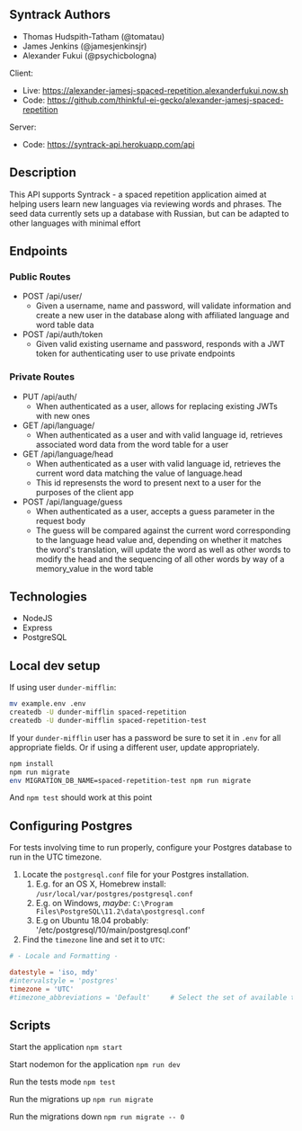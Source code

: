## Syntrack Authors
- Thomas Hudspith-Tatham (@tomatau)
- James Jenkins (@jamesjenkinsjr)
- Alexander Fukui (@psychicbologna)

Client:  
   - Live: https://alexander-jamesj-spaced-repetition.alexanderfukui.now.sh
   - Code: https://github.com/thinkful-ei-gecko/alexander-jamesj-spaced-repetition

Server: 
   - Code: https://syntrack-api.herokuapp.com/api


## Description
This API supports Syntrack - a spaced repetition application aimed at helping users learn new languages via reviewing words and phrases. The seed data currently sets up a database with Russian, but can be adapted to other languages with minimal effort

## Endpoints

### Public Routes
- POST /api/user/
   - Given a username, name and password, will validate information and create a new user in the database along with affiliated language and word table data
- POST /api/auth/token
   - Given valid existing username and password, responds with a JWT token for authenticating user to use private endpoints

### Private Routes
- PUT /api/auth/
   - When authenticated as a user, allows for replacing existing JWTs with new ones
- GET /api/language/
   - When authenticated as a user and with valid language id, retrieves associated word data from the word table for a user
- GET /api/language/head
   - When authenticated as a user with valid language id, retrieves the current word data matching the value of language.head
   - This id represensts the word to present next to a user for the purposes of the client app
- POST /api/language/guess
   - When authenticated as a user, accepts a guess parameter in the request body
   - The guess will be compared against the current word corresponding to the language head value and, depending on whether it matches the word's translation, will update the word as well as other words to modify the head and the sequencing of all other words by way of a memory_value in the word table

## Technologies
- NodeJS
- Express
- PostgreSQL

## Local dev setup

If using user `dunder-mifflin`:

```bash
mv example.env .env
createdb -U dunder-mifflin spaced-repetition
createdb -U dunder-mifflin spaced-repetition-test
```

If your `dunder-mifflin` user has a password be sure to set it in `.env` for all appropriate fields. Or if using a different user, update appropriately.

```bash
npm install
npm run migrate
env MIGRATION_DB_NAME=spaced-repetition-test npm run migrate
```

And `npm test` should work at this point

## Configuring Postgres

For tests involving time to run properly, configure your Postgres database to run in the UTC timezone.

1. Locate the `postgresql.conf` file for your Postgres installation.
   1. E.g. for an OS X, Homebrew install: `/usr/local/var/postgres/postgresql.conf`
   2. E.g. on Windows, _maybe_: `C:\Program Files\PostgreSQL\11.2\data\postgresql.conf`
   3. E.g  on Ubuntu 18.04 probably: '/etc/postgresql/10/main/postgresql.conf'
2. Find the `timezone` line and set it to `UTC`:

```conf
# - Locale and Formatting -

datestyle = 'iso, mdy'
#intervalstyle = 'postgres'
timezone = 'UTC'
#timezone_abbreviations = 'Default'     # Select the set of available time zone
```

## Scripts

Start the application `npm start`

Start nodemon for the application `npm run dev`

Run the tests mode `npm test`

Run the migrations up `npm run migrate`

Run the migrations down `npm run migrate -- 0`
